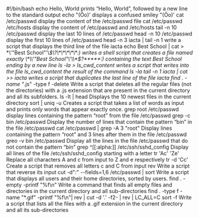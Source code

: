 #!/bin/bash
echo Hello, World prints “Hello, World”, followed by a new line to the standard output
echo \"\(Ôo\)\' displays a confused smiley "(Ôo)'
cat /etc/passwd display the content of the /etc/passwd file
cat /etc/passwd /etc/hosts display the content of /etc/passwd and /etc/hosts
tail -n 10 /etc/passwd display the last 10 lines of /etc/passwd
head -n 10 /etc/passwd display the first 10 lines of /etc/passwd
head -n 3 iacta | tail -n 1 write a script that displays the third line of the file iacta
echo Best School | cat > \*\\'"Best School"\'\\*$\?\*\*\*\*\*:) writes a shell script that creates a file named exactly \*\\'"Best School"\'\\*$\?\*\*\*\*\*:) containing the text Best School ending by a new line
ls -la > ls_cwd_content writes a script that writes into the file ls_cwd_content the result of the command ls -la
tail -n 1 iacta | cat >> iacta writes a script that duplicates the last line of the file iacta
find . -name "*.js" -type f -delete Write a script that deletes all the regular files (not the directories) with a .js extension that are present in the current directory and all its subfolders.
ls -lt | head Displays the 10 newest files in the current directory
sort | uniq -u Creates a script that takes a list of words as input and prints only words that appear exactly once.
grep root /etc/passwd display lines containing the pattern “root” from the file /etc/passwd
grep -c bin /etc/passwd Display the number of lines that contain the pattern “bin” in the file /etc/passwd
cat /etc/passwd | grep -A 3 "root" Display lines containing the pattern “root” and 3 lines after them in the file /etc/passwd
greo -v bin /etc/passwd Display all the lines in the file /etc/passwd that do not contain the pattern “bin”
grep ^[[:alpha:]] /etc/ssh/sshd_config Display all lines of the file /etc/ssh/sshd_config starting with a letter
tr 'Ac' 'Ze' Replace all characters A and c from input to Z and e respectively
tr -d 'Cc' Create a script that removes all letters c and C from input
rev Write a script that reverse its input
cut -d":" --fields=1,6 /etc/passwd | sort Write a script that displays all users and their home directories, sorted by users.
find . -empty -printf "%f\n" Write a command that finds all empty files and directories in the current directory and all sub-directories
find . -type f -name "*.gif" -printf "%f\n"| rev | cut -d '.' -f2- | rev | LC_ALL=C sort -f Write a script that lists all the files with a .gif extension in the current directory and all its sub-directories








